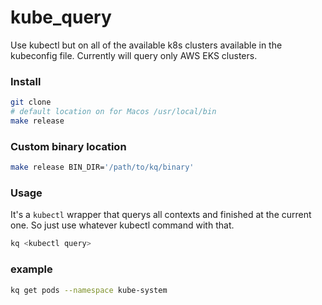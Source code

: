 # kube_query

Use kubectl but on all of the available k8s clusters available in the kubeconfig file. 
Currently will query only AWS EKS clusters.

### Install 

```bash
git clone
# default location on for Macos /usr/local/bin
make release
```

### Custom binary location

```bash
make release BIN_DIR='/path/to/kq/binary' 
```

### Usage

It's a `kubectl` wrapper that querys all contexts and finished at the current one. 
So just use whatever kubectl command with that. 

```bash
kq <kubectl query>
```



### example

```bash
kq get pods --namespace kube-system
```